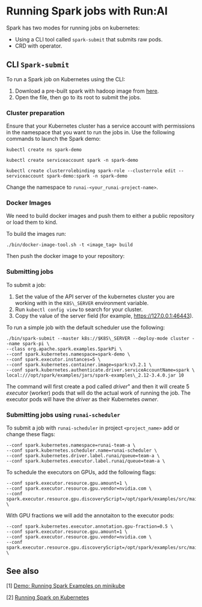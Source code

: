 # Running Spark jobs with Run:AI

Spark has two modes for running jobs on kubernetes:

* Using a CLI tool called `spark-submit` that submits raw pods.
* CRD with operator.

## CLI `Spark-submit`

To run a Spark job on Kubernetes using the CLI:

1. Download a pre-built spark with hadoop image from [here](https://spark.apache.org/downloads.html).
2. Open the file, then go to its root to submit the jobs.

### Cluster preparation

Ensure that your Kubernetes cluster has a service account with permissions in the namespace that you want to run the jobs in. Use the following commands to launch the Spark demo:

```
kubectl create ns spark-demo

kubectl create serviceaccount spark -n spark-demo

kubectl create clusterrolebinding spark-role --clusterrole edit --serviceaccount spark-demo:spark -n spark-demo
```

Change the namespace to `runai-<your_runai-project-name>`.

### Docker Images

We need to build docker images and push them to either a public repository or load them to kind.

To build the images run:

```
./bin/docker-image-tool.sh -t <image_tag> build
```

Then push the docker image to your repository:


### Submitting jobs

To submit a job:

1. Set the value of the API server of the kubernetes cluster you are working with in the `K8S\_SERVER` environment variable. 
2. Run `kubectl config view` to search for your cluster.
3. Copy the value of the server field (for example, https://127.0.0.1:46443).

To run a simple job with the default scheduler use the following:
<!-- Can I remove the slashes that were here? Is this a single command? -->
```
./bin/spark-submit --master k8s://$K8S\_SERVER --deploy-mode cluster --name spark-pi \
--class org.apache.spark.examples.SparkPi \
--conf spark.kubernetes.namespace=spark-demo \
--conf spark.executor.instances=5 \
--conf spark.kubernetes.container.image=spark:v3.2.1 \
--conf spark.kubernetes.authenticate.driver.serviceAccountName=spark \
local:///opt/spark/examples/jars/spark-examples\_2.12-3.4.0.jar 10
```

The command will first create a pod called *driver*" and then it will create 5 *executor* (worker) pods that will do the actual work of running the job. The executor pods will have the *driver* as their Kubernetes *owner*.

### Submitting jobs using `runai-scheduler`

To submit a job with `runai-scheduler` in project `<project_name>` add or change these flags:

<!-- What is the command that I need? -->
<!-- Can I remove the slashes that were here? Is this a single command? 
Also need to remove the name specific things like names and other proprietary data.-->
```
--conf spark.kubernetes.namespace=runai-team-a \
--conf spark.kubernetes.scheduler.name=runai-scheduler \
--conf spark.kubernetes.driver.label.runai/queue=team-a \
--conf spark.kubernetes.executor.label.runai/queue=team-a \
```

To schedule the executors on GPUs, add the following flags:

```
--conf spark.executor.resource.gpu.amount=1 \
--conf spark.executor.resource.gpu.vendor=nvidia.com \
--conf spark.executor.resource.gpu.discoveryScript=/opt/spark/examples/src/main/scripts/getGpusResources.sh \
```

With GPU fractions we will add the annotaiton to the executor pods:

```
--conf spark.kubernetes.executor.annotation.gpu-fraction=0.5 \
--conf spark.executor.resource.gpu.amount=1 \
--conf spark.executor.resource.gpu.vendor=nvidia.com \
--conf spark.executor.resource.gpu.discoveryScript=/opt/spark/examples/src/main/scripts/getGpusResources.sh \
```

## See also

[1] [Demo: Running Spark Examples on minikube](https://jaceklaskowski.github.io/spark-kubernetes-book/demo/running-spark-examples-on-minikube/)

[2] [Running Spark on Kubernetes](https://spark.apache.org/docs/latest/running-on-kubernetes.html)
